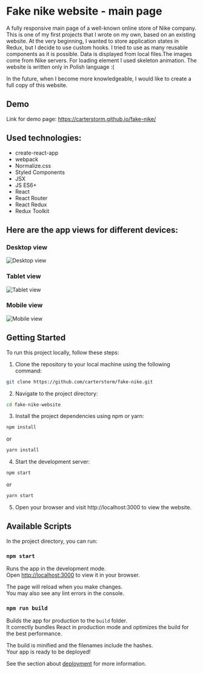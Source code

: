 # Fake nike website - main page

A fully responsive main page of a well-known online store of Nike company. This is one of my first projects that I wrote on my own, based on an existing website. At the very beginning, I wanted to store application states in Redux, but I decide to use custom hooks. I tried to use as many reusable components as it is possible. Data is displayed from local files.The images come from Nike servers. For loading element I used skeleton animation. The website is written only in Polish language :(

In the future, when I become more knowledgeable, I would like to create a full copy of this website.

## Demo

Link for demo page: https://carterstorm.github.io/fake-nike/

## Used technologies:

- create-react-app
- webpack
- Normalize.css
- Styled Components
- JSX
- JS ES6+
- React
- React Router
- React Redux
- Redux Toolkit

## Here are the app views for different devices:

### Desktop view

![Desktop view](https://github.com/carterstorm/fake-nike/blob/main/images/desktop.gif?raw=true)

### Tablet view

![Tablet view](https://github.com/carterstorm/fake-nike/blob/main/images/tablet.gif?raw=true)

### Mobile view

![Mobile view](https://github.com/carterstorm/fake-nike/blob/main/images/mobile.gif?raw=true)

## Getting Started

To run this project locally, follow these steps:

1. Clone the repository to your local machine using the following command:

```bash
git clone https://github.com/carterstorm/fake-nike.git
```

2. Navigate to the project directory:

```bash
cd fake-nike-website
```

3. Install the project dependencies using npm or yarn:

```bash
npm install
```

or

```bash
yarn install
```

4. Start the development server:

```bash
npm start
```

or

```bash
yarn start
```

5. Open your browser and visit http://localhost:3000 to view the website.

## Available Scripts

In the project directory, you can run:

### `npm start`

Runs the app in the development mode.\
Open [http://localhost:3000](http://localhost:3000) to view it in your browser.

The page will reload when you make changes.\
You may also see any lint errors in the console.

### `npm run build`

Builds the app for production to the `build` folder.\
It correctly bundles React in production mode and optimizes the build for the best performance.

The build is minified and the filenames include the hashes.\
Your app is ready to be deployed!

See the section about [deployment](https://facebook.github.io/create-react-app/docs/deployment) for more information.
